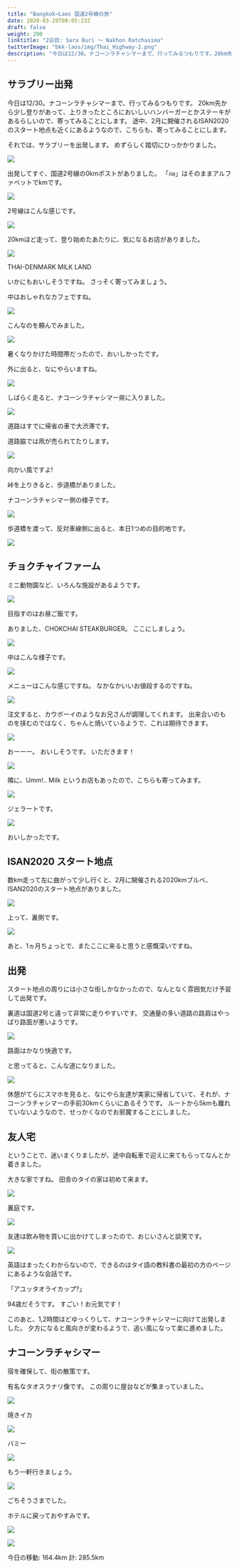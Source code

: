 ```yaml
---
title: "Bangkok→Laos 国道2号線の旅"
date: 2020-03-28T08:05:23Z
draft: false
weight: 200
linktitle: "2日目: Sara Buri ～ Nakhon Ratchasima"
twitterImage: "bkk-laos/img/Thai_Highway-2.png"
description: "今日は12/30。ナコーンラチャシマーまで、行ってみるつもりです。20km先から少し登りがあって、上りきったところにおいしいハンバーガーとかステーキがあるらしいので、寄ってみることにします。"
---
```

## サラブリー出発

今日は12/30。ナコーンラチャシマーまで、行ってみるつもりです。
20km先から少し登りがあって、上りきったところにおいしいハンバーガーとかステーキがあるらしいので、寄ってみることにします。
途中、2月に開催されるISAN2020のスタート地点も近くにあるようなので、こちらも、寄ってみることにします。

それでは、サラブリーを出発します。
めずらしく踏切にひっかかりました。

![](../img/img_7940.jpg)

出発してすぐ、国道2号線の0kmポストがありました。
「กม」はそのままアルファベットでkmです。

![](../img/img_7944.jpg)


2号線はこんな感じです。

![](../img/img_7945.jpg)

20kmほど走って、登り始めたあたりに、気になるお店がありました。

![](../img/img_7947.jpg)

THAI-DENMARK MILK LAND

いかにもおいしそうですね。
さっそく寄ってみましょう。


中はおしゃれなカフェですね。

![](../img/img_7948.jpg)

こんなのを頼んでみました。

![](../img/img_7949.jpg)

暑くなりかけた時間帯だったので、おいしかったです。

外に出ると、なにやらいますね。

![](../img/img_7946.jpg)


しばらく走ると、ナコーンラチャシマー県に入りました。

![](../img/img_7950.jpg)

道路はすでに帰省の車で大渋滞です。


道路脇では凧が売られてたりします。

![](../img/img_7953.jpg)

向かい風ですよ!

峠を上りきると、歩道橋がありました。

ナコーンラチャシマー側の様子です。

![](../img/img_7954.jpg)

歩道橋を渡って、反対車線側に出ると、本日1つめの目的地です。

![](../img/img_7956.jpg)

## チョクチャイファーム

ミニ動物園など、いろんな施設があるようです。

![](../img/img_7958.jpg)

目指すのはお昼ご飯です。

ありました、CHOKCHAI STEAKBURGER。
ここにしましょう。

![](../img/img_7959.jpg)


中はこんな様子です。

![](../img/img_7961.jpg)

メニューはこんな感じですね。
なかなかいいお値段するのですね。

![](../img/img_7963.jpg)

注文すると、カウボーイのようなお兄さんが調理してくれます。
出来合いのものを挟むのではなく、ちゃんと焼いているようで、これは期待できます。

![](../img/img_7965.jpg)


おーーー。
おいしそうです。
いただきます！

![](../img/img_7962.jpg)


隣に、Umm!.. Milk というお店もあったので、こちらも寄ってみます。

![](../img/img_7967.jpg)

ジェラートです。

![](../img/img_7968.jpg)

おいしかったです。

## ISAN2020 スタート地点

数km走って左に曲がって少し行くと、2月に開催される2020kmブルベ、ISAN2020のスタート地点がありました。

![](../img/img_7972.jpg)

上って、裏側です。

![](../img/img_7977.jpg)

あと、1ヵ月ちょっとで、またここに来ると思うと感慨深いですね。

## 出発

スタート地点の周りには小さな街しかなかったので、なんとなく雰囲気だけ予習して出発です。

裏道は国道2号と違って非常に走りやすいです。
交通量の多い道路の路肩はやっぱり路面が悪いようです。

![](../img/img_7978.jpg)

路面はかなり快適です。

と思ってると、こんな道になりました。

![](../img/img_7980.jpg)

休憩がてらにスマホを見ると、なにやら友達が実家に帰省していて、それが、ナコーンラチャシマーの手前30kmくらいにあるそうです。
ルートから5kmも離れていないようなので、せっかくなのでお邪魔することにしました。

## 友人宅

ということで、迷いまくりましたが、途中自転車で迎えに来てもらってなんとか着きました。

大きな家ですね。
田舎のタイの家は初めて来ます。

![](../img/img_7983.jpg)

裏庭です。

![](../img/img_7985.jpg)


友達は飲み物を買いに出かけてしまったので、おじいさんと談笑です。

![](../img/img_7986.jpg)

英語はまったくわからないので、できるのはタイ語の教科書の最初の方のページにあるような会話です。

「アユッタオライカップ?」

94歳だそうです。
すごい！お元気です！

このあと、1,2時間ほどゆっくりして、ナコーンラチャシマーに向けて出発しました。
夕方になると風向きが変わるようで、追い風になって楽に進めました。


## ナコーンラチャシマー

宿を確保して、街の散策です。

有名なタオスラナリ像です。
この周りに屋台などが集まっていました。

![](../img/img_7991.jpg)

焼きイカ

![](../img/img_7992.jpg)

バミー

![](../img/img_7993.jpg)

もう一軒行きましょう。

![](../img/img_7994.jpg)

ごちそうさまでした。

ホテルに戻っておやすみです。

![](../img/img_7987.jpg)

[![](../img/day2.png)](https://www.strava.com/activities/2967422447/)

今日の移動: 164.4km 計: 285.5km
